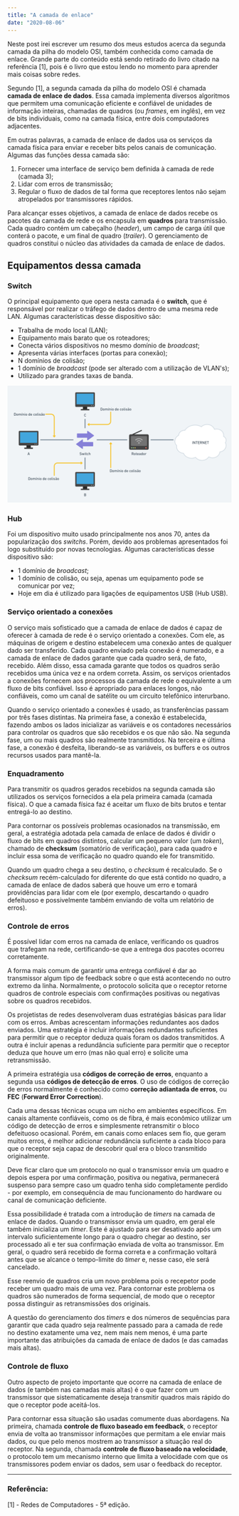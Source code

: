```yaml
---
title: "A camada de enlace"
date: "2020-08-06"
---
```


Neste post irei escrever um resumo dos meus estudos acerca da segunda camada da pilha do modelo OSI, também conhecida como camada de enlace. Grande parte do conteúdo está sendo retirado do livro citado na referência [1], pois é o livro que estou lendo no momento para aprender mais coisas sobre redes.

Segundo [1], a segunda camada da pilha do modelo OSI é chamada **camada de enlace de dados**. Essa camada implementa diversos algoritmos que permitem uma comunicação eficiente e confiável de unidades de informação inteiras, chamadas de quadros (ou *frames*, em inglês), em vez de bits individuais, como na camada física, entre dois computadores adjacentes. 

Em outras palavras, a camada de enlace de dados usa os serviços da camada física para enviar e receber bits pelos canais de comunicação. Algumas das funções dessa camada são:

1. Fornecer uma interface de serviço bem definida à camada de rede (camada 3);
2. Lidar com erros de transmissão;
3. Regular o fluxo de dados de tal forma que receptores lentos não sejam atropelados por transmissores rápidos.

Para alcançar esses objetivos, a camada de enlace de dados recebe os pacotes da camada de rede e os encapsula em **quadros** para transmissão. Cada quadro contém um cabeçalho (*header*), um campo de carga útil que conterá o pacote, e um final de quadro (*trailer*). O gerenciamento de quadros constitui o núcleo das atividades da camada de enlace de dados.

## Equipamentos dessa camada

### Switch

O principal equipamento que opera nesta camada é o **switch**, que é responsável por realizar o tráfego de dados dentro de uma mesma rede LAN. Algumas características desse dispositivo são:

* Trabalha de modo local (LAN);
* Equipamento mais barato que os roteadores;
* Conecta vários dispositivos no mesmo domínio de *broadcast*;
* Apresenta várias interfaces (portas para conexão);
* N domínios de colisão;
* 1 domínio de *broadcast* (pode ser alterado com a utilização de VLAN's);
* Utilizado para grandes taxas de banda.

![image info](../public/post-images/camada-de-enlace/dominio-switch.png)

### Hub

Foi um dispositivo muito usado principalmente nos anos 70, antes da popularização dos *switchs*. Porém, devido aos problemas apresentados foi logo substituído por novas tecnologias. Algumas características desse dispositivo são:

* 1 domínio de *broadcast*;
* 1 domínio de colisão, ou seja, apenas um equipamento pode se comunicar por vez;
* Hoje em dia é utilizado para ligações de equipamentos USB (Hub USB).

### Serviço orientado a conexões

O serviço mais sofisticado que a camada de enlace de dados é capaz de oferecer à camada de rede é o serviço orientado a conexões. Com ele, as máquinas de origem e destino estabelecem uma conexão antes de qualquer dado ser transferido. Cada quadro enviado pela conexão é numerado, e a camada de enlace de dados garante que cada quadro será, de fato, recebido. Além disso, essa camada garante que todos os quadros serão recebidos uma única vez e na ordem correta. Assim, os serviços orientados a conexões fornecem aos processos da camada de rede o equivalente a um fluxo de bits confiável. Isso é apropriado para enlaces longos, não confiáveis, como um canal de satélite ou um circuito telefônico interurbano.

Quando o serviço orientado a conexões é usado, as transferências passam por três fases distintas. Na primeira fase, a conexão é estabelecida, fazendo ambos os lados inicializar as variáveis e os contadores necessários para controlar os quadros que são recebidos e os que não são. Na segunda fase, um ou mais quadros são realmente transmitidos. Na terceira e última fase, a conexão é desfeita, liberando-se as variáveis, os buffers e os outros recursos usados para mantê-la.


### Enquadramento

Para transmitir os quadros gerados recebidos na segunda camada são utilizados os serviços fornecidos a ela pela primeira camada (camada física). O que a camada física faz é aceitar um fluxo de bits brutos e tentar entregá-lo ao destino.

Para contornar os possíveis problemas ocasionados na transmissão, em geral, a estratégia adotada pela camada de enlace de dados é dividir o fluxo de bits em quadros distintos, calcular um pequeno valor (um *token*), chamado de **checksum** (somatório de verificação), para cada quadro e incluir essa soma de verificação no quadro quando ele for transmitido.

Quando um quadro chega a seu destino, o *checksum* é recalculado. Se o *checksum* recém-calculado for diferente do que está contido no quadro, a camada de enlace de dados saberá que houve um erro e tomará providências para lidar com ele (por exemplo, descartando o quadro defeituoso e possivelmente também enviando de volta um relatório de erros).

### Controle de erros

É possível lidar com erros na camada de enlace, verificando os quadros que trafegam na rede, certificando-se que a entrega dos pacotes ocorreu corretamente.

A forma mais comum de garantir uma entrega confiável é dar ao transmissor algum tipo de feedback sobre o que está acontecendo no outro extremo da linha. Normalmente, o protocolo solicita que o receptor retorne quadros de controle especiais com confirmações positivas ou negativas sobre os quadros recebidos.

Os projetistas de redes desenvolveram duas estratégias básicas para lidar com os erros. Ambas acrescentam informações redundantes aos dados enviados. Uma estratégia é incluir informações redundantes suficientes para permitir que o receptor deduza quais foram os dados transmitidos. A outra é incluir apenas a redundância suficiente para permitir que o receptor deduza que houve um erro (mas não qual erro) e solicite uma retransmissão.

A primeira estratégia usa **códigos de correção de erros**, enquanto a segunda usa **códigos de detecção de erros**. O uso de códigos de correção de erros normalmente é conhecido como **correção adiantada de erros**, ou **FEC** (**Forward Error Correction**).

Cada uma dessas técnicas ocupa um nicho em ambientes específicos. Em canais altamente confiáveis, como os de fibra, é mais econômico utilizar um código de detecção de erros e simplesmente retransmitir o bloco defeituoso ocasional. Porém, em canais como enlaces sem fio, que geram muitos erros, é melhor adicionar redundância suficiente a cada bloco para que o receptor seja capaz de descobrir qual era o bloco transmitido originalmente.

Deve ficar claro que um protocolo no qual o transmissor envia um quadro e depois espera por uma confirmação, positiva ou negativa, permanecerá suspenso para sempre caso um quadro tenha sido completamente perdido - por exemplo, em consequência de mau funcionamento do hardware ou canal de comunicação deficiente.

Essa possibilidade é tratada com a introdução de *timers* na camada de enlace de dados. Quando o transmissor envia um quadro, em geral ele também inicializa um *timer*. Este é ajustado para ser desativado após um intervalo suficientemente longo para o quadro chegar ao destino, ser processado ali e ter sua confirmação enviada de volta ao transmissor. Em geral, o quadro será recebido de forma correta e a confirmação voltará antes que se alcance o tempo-limite do *timer* e, nesse caso, ele será cancelado.

Esse reenvio de quadros cria um novo problema pois o recepetor pode receber um quadro mais de uma vez. Para contornar este problema os quadros são numerados de forma sequencial, de modo que o receptor possa distinguir as retransmissões dos originais.

A questão do gerenciamento dos *timers* e dos números de sequências para garantir que cada quadro seja realmente passado para a camada de rede no destino exatamente uma vez, nem mais nem menos, é uma parte importante das atribuições da camada de enlace de dados (e das camadas mais altas).

### Controle de fluxo

Outro aspecto de projeto importante que ocorre na camada de enlace de dados (e também nas camadas mais altas) é o que fazer com um transmissor que sistematicamente deseja transmitir quadros mais rápido do que o receptor pode aceitá-los.

Para contornar essa situação são usadas comumente duas abordagens. Na primeira, chamada **controle de fluxo baseado em feedback**, o receptor envia de volta ao transmissor informações que permitam a ele enviar mais dados, ou que pelo menos mostrem ao transmissor a situação real do receptor. Na segunda, chamada **controle de fluxo baseado na velocidade**, o protocolo tem um mecanismo interno que limita a velocidade com que os transmissores podem enviar os dados, sem usar o feedback do receptor.

---
### Referência:

[1] - Redes de Computadores - 5ª edição.